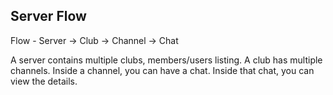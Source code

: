 ## Server Flow

Flow - Server -> Club -> Channel -> Chat

A server contains multiple clubs, members/users listing. A club has multiple channels.
Inside a channel, you can have a chat. Inside that chat, you can view the details.
